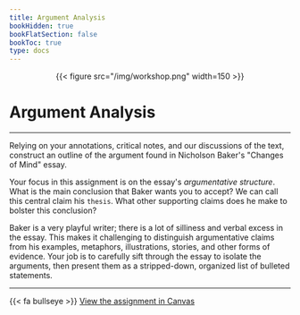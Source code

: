 ```yaml
---
title: Argument Analysis
bookHidden: true
bookFlatSection: false
bookToc: true
type: docs
---
```


<div style="text-align:center">{{< figure src="/img/workshop.png" width=150 >}}</div>

# Argument Analysis 

---

Relying on your annotations, critical notes, and our discussions of the text, construct an outline of the argument found in Nicholson Baker's "Changes of Mind" essay.

Your focus in this assignment is on the essay's *argumentative structure*. What is the main conclusion that Baker wants you to accept? We can call this central claim his `thesis`. What other supporting claims does he make to bolster this conclusion?

Baker is a very playful writer; there is a lot of silliness and verbal excess in the essay. This makes it challenging to distinguish argumentative claims from his examples, metaphors, illustrations, stories, and other forms of evidence. Your job is to carefully sift through the essay to isolate the arguments, then present them as a stripped-down, organized list of bulleted statements. 

---

{{< fa bullseye >}} [View the assignment in Canvas](https://canvas.dartmouth.edu)

<!---

## Key terms in the analysis of arguments

- **Thesis**: An idea, stated as an assertion, that is the organizing focus of a piece of writing.
- **Claim**: An idea, stated as an assertion, that provides support to the thesis.
- **Reason**: An idea that functions as support another idea. It answers the question "Why?"
- **Evidence**: Things that serve as support for reasons and claims: facts, testimony, statistics, stories, examples, etc.

--->
